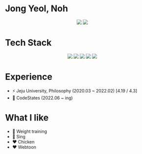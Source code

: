 # Jong Yeol, Noh
<div align=center>
<img src="http://mazassumnida.wtf/api/v2/generate_badge?boj=jyeol0210">
<img src="https://github-readme-stats.vercel.app/api/top-langs/?username=Exist95&layout=compact&theme=dracula">
</div>


# Tech Stack
<div align=center>
<img src="https://img.shields.io/badge/html5-E34F26?style=for-the-badge&logo=html5&logoColor=white"> 
<img src="https://img.shields.io/badge/css-1572B6?style=for-the-badge&logo=css3&logoColor=white"> 
<img src="https://img.shields.io/badge/JavaScript-F7DF1E?style=for-the-badge&logo=JavaScript&logoColor=white">
<img src="https://img.shields.io/badge/React-61DAFB?style=for-the-badge&logo=React&logoColor=white">
<img src="https://img.shields.io/badge/bootstrap-7952B3?style=for-the-badge&logo=bootstrap&logoColor=white">
</div>


# Experience
- ⚡ Jeju University, Philosophy (2020.03 ~ 2022.02)  [4.19 / 4.3]
- 👯 CodeStates (2022.06 ~ ing)

# What I like
- 💪 Weight training
- 🎵 Sing
- ❤️ Chicken
- ❤️ Webtoon



